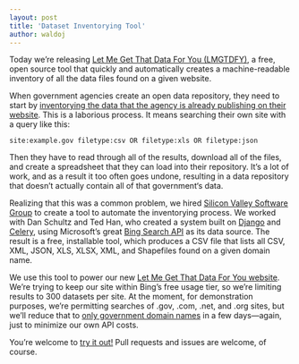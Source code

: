 ```yaml
---
layout: post
title: 'Dataset Inventorying Tool'
author: waldoj
---
```


Today we’re releasing [Let Me Get That Data For You (LMGTDFY)](https://github.com/opendata/lmgtdfy), a free, open source tool that quickly and automatically creates a machine-readable inventory of all the data files found on a given website.

When government agencies create an open data repository, they need to start by [inventorying the data that the agency is already publishing on their website](http://how-to.usopendata.org/basics/inventorying-data.html). This is a laborious process. It means searching their own site with a query like this:

~~~
site:example.gov filetype:csv OR filetype:xls OR filetype:json
~~~

Then they have to read through all of the results, download all of the files, and create a spreadsheet that they can load into their repository. It’s a lot of work, and as a result it too often goes undone, resulting in a data repository that doesn’t actually contain all of that government‘s data.

Realizing that this was a common problem, we hired [Silicon Valley Software Group](http://svsg.co/) to create a tool to automate the inventorying process. We worked with Dan Schultz and Ted Han, who created a system built on [Django](https://www.djangoproject.com/) and [Celery](http://www.celeryproject.org/), using Microsoft’s great [Bing Search API](https://datamarket.azure.com/dataset/bing/search) as its data source. The result is a free, installable tool, which produces a CSV file that lists all CSV, XML, JSON, XLS, XLSX, XML, and Shapefiles found on a given domain name.

We use this tool to power our new [Let Me Get That Data For You website](http://lmgtdfy.usopendata.org/). We’re trying to keep our site within Bing’s free usage tier, so we’re limiting results to 300 datasets per site. At the moment, for demonstration purposes, we’re permitting searches of .gov, .com, .net, and .org sites, but we’ll reduce that to [only government domain names](https://github.com/benbalter/gman) in a few days—again, just to minimize our own API costs.

You’re welcome to [try it out!](http://lmgtdfy.usopendata.org/) Pull requests and issues are welcome, of course.
